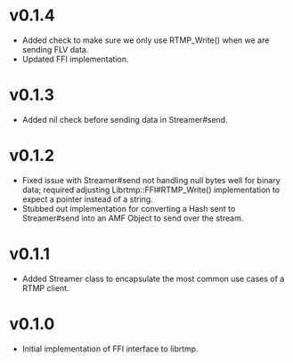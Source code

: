 v0.1.4
======
* Added check to make sure we only use RTMP_Write() when we are sending FLV data.
* Updated FFI implementation.

v0.1.3
======
* Added nil check before sending data in Streamer#send.

v0.1.2
======
* Fixed issue with Streamer#send not handling null bytes well for binary data;
  required adjusting Librtmp::FFI#RTMP_Write() implementation to expect a
  pointer instead of a string.
* Stubbed out implementation for converting a Hash sent to Streamer#send into
  an AMF Object to send over the stream.

v0.1.1
======

* Added Streamer class to encapsulate the most common use cases of a RTMP
  client.

v0.1.0
======

* Initial implementation of FFI interface to librtmp.
